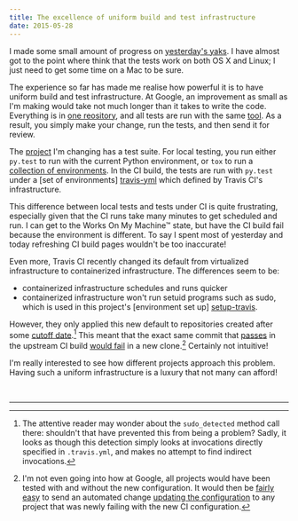 ```yaml
---
title: The excellence of uniform build and test infrastructure
date: 2015-05-28
---
```


I made some small amount of progress on [yesterday's yaks][yaks]. I have
almost got to the point where think that the tests work on both OS X
and Linux; I just need to get some time on a Mac to be sure.

[yaks]: http://kamalmarhubi.com/blog/2015/05/27/controlling-the-yak-stack/

The experience so far has made me realise how powerful it is to have
uniform build and test infrastructure. At Google, an improvement as
small as I'm making would take not much longer than it takes to write
the code. Everything is in [one reository][monorepo], and all tests are
run with the same [tool][bazel]. As a result, you simply make your
change, run the tests, and then send it for review.

[monorepo]: http://danluu.com/monorepo/
[bazel]: http://bazel.io/

The [project][pycapnp] I'm changing has a test suite. For local testing,
you run either `py.test` to run with the current Python environment, or
`tox` to run a [collection of environments][tox-ini]. In the CI build,
the tests are run with `py.test` under a [set of environments]
[travis-yml] which defined by Travis CI's infrastructure.

[pycapnp]: https://github.com/jparyani/pycapnp
[tox-ini]: https://github.com/jparyani/pycapnp/blob/790bdce72ab3f2b6c203f00eaf07e6d605aa631a/tox.ini#L2
[travis-yml]: https://github.com/jparyani/pycapnp/blob/790bdce72ab3f2b6c203f00eaf07e6d605aa631a/.travis.yml#L6-11

This difference between local tests and tests under CI is quite
frustrating, especially given that the CI runs take many minutes to get
scheduled and run. I can get to the Works On My Machine™ state, but have
the CI build fail because the environment is different. To say I spent
most of yesterday and today refreshing CI build pages wouldn't be too
inaccurate!

Even more, Travis CI recently changed its default from virtualized
infrastructure to containerized infrastructure. The differences seem to
be:

- containerized infrastructure schedules and runs quicker
- containerized infrastructure won't run setuid programs such as
  sudo, which is used in this project's [environment set up]
  [setup-travis].

However, they only applied this new default to repositories created
after some [cutoff date][cutoff].[^sudo-detection] This meant that the
exact same commit that [passes][success] in the upstream CI build [would
fail][failure] in a new clone.[^refactor] Certainly not intuitive!

I'm really interested to see how different projects approach this
problem. Having such a uniform infrastructure is a luxury that not many
can afford!

[setup-travis]: https://github.com/jparyani/pycapnp/blob/aa7d5303193b13880728035c298c635e4fdcbe1c/buildutils/setup_travis.sh#L7-11
[cutoff]: https://github.com/travis-ci/travis-core/blob/7a360299c19011cbd3c0f2bf099a16600048e210/lib/travis/model/job/queue.rb#L88
[success]: https://travis-ci.org/jparyani/pycapnp/builds/61183652
[failure]: https://travis-ci.org/kamalmarhubi/pycapnp/builds/64316652

<br />

---

[^sudo-detection]:
    The attentive reader may wonder about the `sudo_detected` method
    call there: shouldn't that have prevented this from being a
    problem?  Sadly, it looks as though this detection simply looks at
    invocations directly specified in `.travis.yml`, and makes no
    attempt to find indirect invocations.

[^refactor]:
    I'm not even going into how at Google, all projects would
    have been tested with and without the new configuration. It would
    then be [fairly easy][global-change] to send an automated change
    [updating the configuration][sudo-required] to any project that was
    newly failing with the new CI configuration.

[global-change]: http://danluu.com/monorepo/#cross-project-changes
[sudo-required]: https://github.com/jparyani/pycapnp/commit/790bdce72ab3f2b6c203f00eaf07e6d605aa631a
